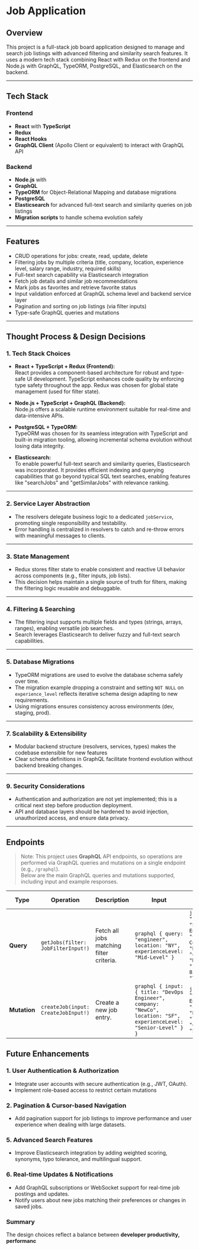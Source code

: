 # Job Application 

## Overview

This project is a full-stack job board application designed to manage and search job listings with advanced filtering and similarity search features. It uses a modern tech stack combining React with Redux on the frontend and Node.js with GraphQL, TypeORM, PostgreSQL, and Elasticsearch on the backend.

---

## Tech Stack

### Frontend
- **React** with **TypeScript** 
- **Redux** 
- **React Hooks** 
- **GraphQL Client** (Apollo Client or equivalent) to interact with GraphQL API

### Backend
- **Node.js** with
- **GraphQL**
- **TypeORM** for Object-Relational Mapping and database migrations
- **PostgreSQL** 
- **Elasticsearch** for advanced full-text search and similarity queries on job listings
- **Migration scripts** to handle schema evolution safely

---

## Features

- CRUD operations for jobs: create, read, update, delete
- Filtering jobs by multiple criteria (title, company, location, experience level, salary range, industry, required skills)
- Full-text search capability via Elasticsearch integration
- Fetch job details and similar job recommendations
- Mark jobs as favorites and retrieve favorite status
- Input validation enforced at GraphQL schema level and backend service layer
- Pagination and sorting on job listings (via filter inputs)
- Type-safe GraphQL queries and mutations

---

## Thought Process & Design Decisions

### 1. **Tech Stack Choices**

- **React + TypeScript + Redux (Frontend):**  
  React provides a component-based architecture for robust and type-safe UI development. TypeScript enhances code quality by   enforcing type safety throughout the app. Redux was chosen for global state management (used for filter state).

- **Node.js + TypeScript + GraphQL (Backend):**  
  Node.js offers a scalable runtime environment suitable for real-time and data-intensive APIs. 
- **PostgreSQL + TypeORM:**  
  TypeORM was chosen for its seamless integration with TypeScript and built-in migration tooling, allowing incremental schema   evolution without losing data integrity.

- **Elasticsearch:**  
  To enable powerful full-text search and similarity queries, Elasticsearch was incorporated. It provides efficient indexing and querying capabilities that go beyond typical SQL text searches, enabling features like "searchJobs" and "getSimilarJobs" with relevance ranking.

---

### 2. **Service Layer Abstraction**

- The resolvers delegate business logic to a dedicated `jobService`, promoting single responsibility and testability.  
- Error handling is centralized in resolvers to catch and re-throw errors with meaningful messages to clients.  

--- 

### 3. **State Management**

- Redux stores filter state to enable consistent and reactive UI behavior across components (e.g., filter inputs, job lists).  
- This decision helps maintain a single source of truth for filters, making the filtering logic reusable and debuggable.

---

### 4. **Filtering & Searching**

- The filtering input supports multiple fields and types (strings, arrays, ranges), enabling versatile job searches.  
- Search leverages Elasticsearch to deliver fuzzy and full-text search capabilities.  


---

### 5. **Database Migrations**

- TypeORM migrations are used to evolve the database schema safely over time.  
- The migration example dropping a constraint and setting `NOT NULL` on `experience_level` reflects iterative schema design adapting to new requirements.  
- Using migrations ensures consistency across environments (dev, staging, prod).

---

### 7. **Scalability & Extensibility**

- Modular backend structure (resolvers, services, types) makes the codebase extensible for new features 
- Clear schema definitions in GraphQL facilitate frontend evolution without backend breaking changes.

---

### 9. **Security Considerations**

- Authentication and authorization are not yet implemented; this is a critical next step before production deployment.  
- API and database layers should be hardened to avoid injection, unauthorized access, and ensure data privacy.

---

## Endpoints

> Note: This project uses **GraphQL** API endpoints, so operations are performed via GraphQL queries and mutations on a single endpoint (e.g., `/graphql`).  
> Below are the main GraphQL queries and mutations supported, including input and example responses.

| **Type**   | **Operation**           | **Description**                            | **Input**                                                                                      | **Example Response**                                                                                                                                                  |
|------------|-------------------------|--------------------------------------------|------------------------------------------------------------------------------------------------|----------------------------------------------------------------------------------------------------------------------------------------------------------------------|
| **Query**  | `getJobs(filter: JobFilterInput!)` | Fetch all jobs matching filter criteria.  | ```graphql { query: "engineer", location: "NY", experienceLevel: "Mid-Level" } ```              | ```json [ { "id": "1", "title": "Software Engineer", "company": "ABC Corp", "location": "NY", "experienceLevel": "Mid-Level", "salaryRange": 85000, "industry": "Tech" } ] ``` |
| **Mutation** | `createJob(input: CreateJobInput!)` | Create a new job entry.                    | ```graphql { input: { title: "DevOps Engineer", company: "NewCo", location: "SF", experienceLevel: "Senior-Level" } } ``` | ```json { "id": "4", "title": "DevOps Engineer", "company": "NewCo", "location": "SF", "experienceLevel": "Senior-Level" } ```                                     

## Future Enhancements

### 1. User Authentication & Authorization
- Integrate user accounts with secure authentication (e.g., JWT, OAuth).
- Implement role-based access to restrict certain mutations 

### 2. Pagination & Cursor-based Navigation
- Add pagination support for job listings to improve performance and user experience when dealing with large datasets.

### 5. Advanced Search Features
- Improve Elasticsearch integration by adding weighted scoring, synonyms, typo tolerance, and multilingual support.

### 6. Real-time Updates & Notifications
- Add GraphQL subscriptions or WebSocket support for real-time job postings and updates.
- Notify users about new jobs matching their preferences or changes in saved jobs.


### Summary

The design choices reflect a balance between **developer productivity, performanc**


